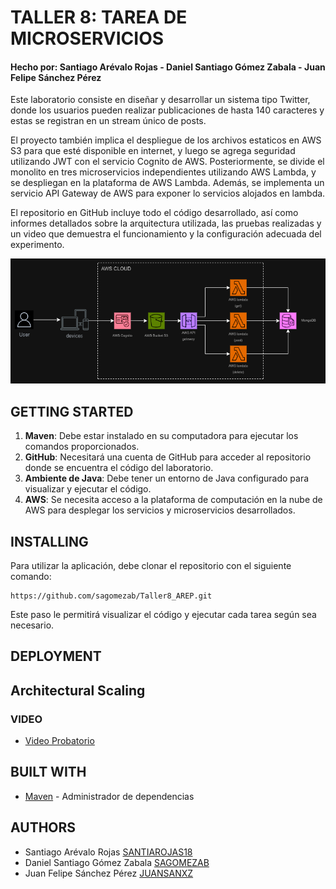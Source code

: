 # TALLER 8: TAREA DE MICROSERVICIOS
#### Hecho por: Santiago Arévalo Rojas - Daniel Santiago Gómez Zabala - Juan Felipe Sánchez Pérez

Este laboratorio consiste en diseñar y desarrollar un sistema tipo Twitter, donde los usuarios pueden realizar publicaciones de hasta 140 caracteres y estas se registran en un stream único de posts.

El proyecto también implica el despliegue de los archivos estaticos en AWS S3 para que esté disponible en internet, y luego se agrega seguridad utilizando JWT con el servicio Cognito de AWS. Posteriormente, se divide el monolito en tres microservicios independientes utilizando AWS Lambda, y se despliegan en la plataforma de AWS Lambda. Además, se implementa un servicio API Gateway de AWS para exponer lo servicios alojados en lambda.

El repositorio en GitHub incluye todo el código desarrollado, así como informes detallados sobre la arquitectura utilizada, las pruebas realizadas y un video que demuestra el funcionamiento y la configuración adecuada del experimento.

![](img/arquitectura.png)

## GETTING STARTED

1. **Maven**: Debe estar instalado en su computadora para ejecutar los comandos proporcionados.
2. **GitHub**: Necesitará una cuenta de GitHub para acceder al repositorio donde se encuentra el código del laboratorio.
3. **Ambiente de Java**: Debe tener un entorno de Java configurado para visualizar y ejecutar el código.
4. **AWS**: Se necesita acceso a la plataforma de computación en la nube de AWS para desplegar los servicios y microservicios desarrollados.

## INSTALLING

Para utilizar la aplicación, debe clonar el repositorio con el siguiente comando:

```
https://github.com/sagomezab/Taller8_AREP.git
```

Este paso le permitirá visualizar el código y ejecutar cada tarea según sea necesario.

## DEPLOYMENT


## Architectural Scaling


### VIDEO
* [Video Probatorio]()

## BUILT WITH

* [Maven](https://maven.apache.org/) - Administrador de dependencias


## AUTHORS

- Santiago Arévalo Rojas [SANTIAROJAS18](https://github.com/santiarojas18)
- Daniel Santiago Gómez Zabala [SAGOMEZAB](https://github.com/sagomezab)
- Juan Felipe Sánchez Pérez [JUANSANXZ](https://github.com/juansanxz)

